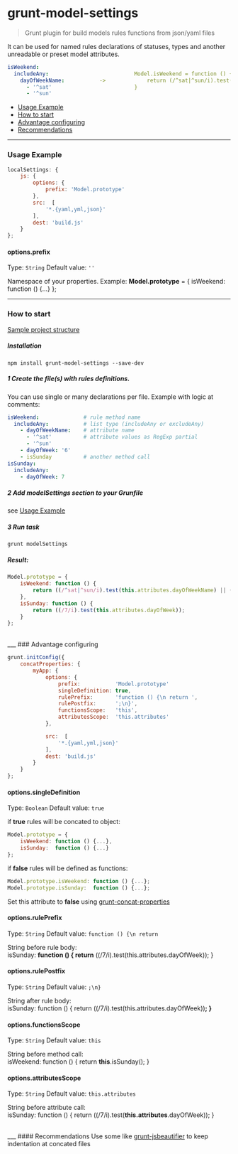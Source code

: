 # grunt-model-settings

> Grunt plugin for build models rules functions from json/yaml files

It can be used for named rules declarations of statuses, types and another unreadable or preset model attributes.

```yaml
isWeekend:
  includeAny:                           Model.isWeekend = function () {
    dayOfWeekName:           ->             return (/^sat|^sun/i).test(this.dayOfWeekName);
      - '^sat'                          }
      - '^sun'
```


* <a href="#usage-example">Usage Example</a>
* <a href="#how-to-start">How to start</a>
* <a href="#advantage-configuring">Advantage configuring</a>
* <a href="#recommendations">Recommendations</a>


___
### Usage Example

```js
localSettings: {
    js: {
        options: {
            prefix: 'Model.prototype'
        },
        src:  [
            '*.{yaml,yml,json}'
        ],
        dest: 'build.js'
    }
};
```


#### options.prefix
Type: `String`
Default value: `''`

Namespace of your properties. Example:
**Model.prototype** = { isWeekend: function () {...} };




___
### How to start
<a href="https://github.com/el-fuego/grunt-model-settings/tree/master/test/AppTest">Sample project structure</a>


##### Installation

```shell
npm install grunt-model-settings --save-dev
```

##### 1 Create the file(s) with rules definitions.
You can use single or many declarations per file. Example with logic at comments:
```yaml
isWeekend:              # rule method name
  includeAny:           # list type (includeAny or excludeAny)
    - dayOfWeekName:    # attribute name
      - '^sat'          # attribute values as RegExp partial
      - '^sun'
    - dayOfWeek: '6'    
    - isSunday          # another method call
isSunday:
  includeAny:
    - dayOfWeek: 7
```


##### 2 Add modelSettings section to your Grunfile
see <a href="#grunt-model-settings">Usage Example</a>


##### 3 Run task
```shell
grunt modelSettings
```

##### Result:
```js
Model.prototype = {
    isWeekend: function () {
        return ((/^sat|^sun/i).test(this.attributes.dayOfWeekName) || (/6/i).test(this.attributes.dayOfWeek) || this.isSunday());
    },
    isSunday: function () {
        return ((/7/i).test(this.attributes.dayOfWeek));
    }
};
```




<br/>
___
### Advantage configuring

```js
grunt.initConfig({
    concatProperties: {
        myApp: {
            options: {
                prefix:           'Model.prototype'
                singleDefinition: true,
                rulePrefix:       'function () {\n return ',
                rulePostfix:      ';\n}',
                functionsScope:   'this',
                attributesScope:  'this.attributes'
            },

            src:  [
                '*.{yaml,yml,json}'
            ],
            dest: 'build.js'
        }
    }
};
```

#### options.singleDefinition
Type: `Boolean`
Default value: `true`

if **true** rules will be concated to object:
```js
Model.prototype = {
    isWeekend: function () {...},
    isSunday:  function () {...}
};
```

if **false** rules will be defined as functions:
```js
Model.prototype.isWeekend: function () {...};
Model.prototype.isSunday:  function () {...};
```
Set this attribute to **false** using <a href="https://github.com/el-fuego/grunt-concat-properties">grunt-concat-properties</a>


#### options.rulePrefix
Type: `String`
Default value: `function () {\n return `

String before rule body:<br/>
isSunday: **function () { return** ((/7/i).test(this.attributes.dayOfWeek)); }

#### options.rulePostfix
Type: `String`
Default value: `;\n}`

String after rule body:<br/>
isSunday: function () { return ((/7/i).test(this.attributes.dayOfWeek))**; }**


#### options.functionsScope
Type: `String`
Default value: `this`

String before method call:<br/>
isWeekend: function () { return **this**.isSunday(); }


#### options.attributesScope
Type: `String`
Default value: `this.attributes`

String before attribute call:<br/>
isSunday: function () { return ((/7/i).test(**this.attributes**.dayOfWeek)); }



<br/>
___
#### Recommendations
Use some like <a href="https://github.com/vkadam/grunt-jsbeautifier">grunt-jsbeautifier</a> to keep indentation at concated files
